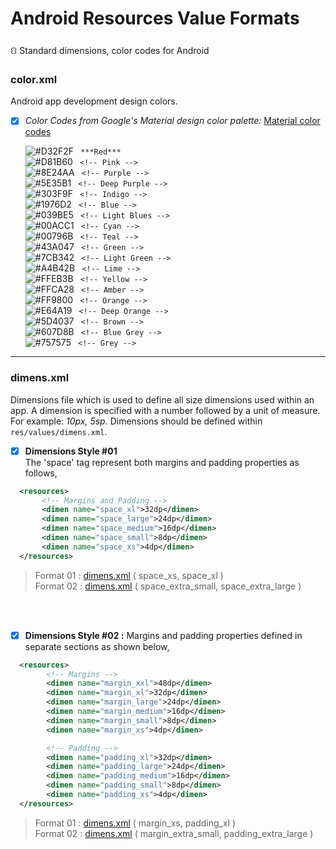 # Android Resources Value Formats
⛻ Standard dimensions, color codes for Android

### color.xml
Android app development design colors.
  - [x] *Color Codes from Google's Material design color palette:* [Material color codes](https://github.com/rshavinda/android-resources-value-formats/blob/main/Color%20Codes/colors.xml) <br/>
  

  
      ![#D32F2F](https://via.placeholder.com/15/D32F2F/000000?text=+) ` ***Red***` <br/>
      ![#D81B60](https://via.placeholder.com/15/D81B60/000000?text=+) ` <!-- Pink -->` <br/>
      ![#8E24AA](https://via.placeholder.com/15/8E24AA/000000?text=+) ` <!-- Purple -->` <br/>
      ![#5E35B1](https://via.placeholder.com/15/5E35B1/000000?text=+) ` <!-- Deep Purple -->` <br/>
      ![#303F9F](https://via.placeholder.com/15/303F9F/000000?text=+) ` <!-- Indigo -->` <br/>
      ![#1976D2](https://via.placeholder.com/15/1976D2/000000?text=+) ` <!-- Blue -->` <br/>
      ![#039BE5](https://via.placeholder.com/15/039BE5/000000?text=+) ` <!-- Light Blues -->` <br/>
      ![#00ACC1](https://via.placeholder.com/15/00ACC1/000000?text=+) ` <!-- Cyan -->` <br/>
      ![#00796B](https://via.placeholder.com/15/00796B/000000?text=+) ` <!-- Teal -->` <br/>
      ![#43A047](https://via.placeholder.com/15/43A047/000000?text=+) ` <!-- Green -->` <br/>
      ![#7CB342](https://via.placeholder.com/15/7CB342/000000?text=+) ` <!-- Light Green -->` <br/>
      ![#A4B42B](https://via.placeholder.com/15/A4B42B/000000?text=+) ` <!-- Lime -->` <br/>
      ![#FFEB3B](https://via.placeholder.com/15/FFEB3B/000000?text=+) ` <!-- Yellow -->` <br/>
      ![#FFCA28](https://via.placeholder.com/15/FFCA28/000000?text=+) ` <!-- Amber -->` <br/>
      ![#FF9800](https://via.placeholder.com/15/FF9800/000000?text=+) ` <!-- Orange -->` <br/>
      ![#E64A19](https://via.placeholder.com/15/E64A19/000000?text=+) ` <!-- Deep Orange -->` <br/>
      ![#5D4037](https://via.placeholder.com/15/5D4037/000000?text=+) ` <!-- Brown -->` <br/>
      ![#607D8B](https://via.placeholder.com/15/607D8B/000000?text=+) ` <!-- Blue Grey -->` <br/>
      ![#757575](https://via.placeholder.com/15/757575/000000?text=+) ` <!-- Grey -->` <br/>

---
### dimens.xml
Dimensions file which is used to define all size dimensions used within an app. A dimension is specified with a number followed by a unit of measure. For example: *10px, 5sp*. Dimensions should be defined within `res/values/dimens.xml`.

  - [x] **Dimensions Style #01** <br/>
 The 'space' tag represent both margins and padding properties as follows,
```xml
  <resources>
       <!-- Margins and Padding -->
       <dimen name="space_xl">32dp</dimen>
       <dimen name="space_large">24dp</dimen>
       <dimen name="space_medium">16dp</dimen> 
       <dimen name="space_small">8dp</dimen>
       <dimen name="space_xs">4dp</dimen>
  </resources>
```
   > Format 01 : [dimens.xml](https://github.com/rshavinda/android-resources-value-formats/blob/main/Dimensions%20Style%20%2301/dimens-clean.xml) ( space_xs, space_xl ) <br/>
   > Format 02 : [dimens.xml](https://github.com/rshavinda/android-resources-value-formats/blob/main/Dimensions%20Style%20%2301/dimens.xml) ( space_extra_small, space_extra_large )
<br/>
<br/>

 - [x] **Dimensions Style #02 :** 
 Margins and padding properties defined in separate sections as shown below,
```xml
  <resources>
        <!-- Margins -->
        <dimen name="margin_xxl">48dp</dimen>
        <dimen name="margin_xl">32dp</dimen>
        <dimen name="margin_large">24dp</dimen>
        <dimen name="margin_medium">16dp</dimen> 
        <dimen name="margin_small">8dp</dimen>
        <dimen name="margin_xs">4dp</dimen>

        <!-- Padding -->
        <dimen name="padding_xl">32dp</dimen>
        <dimen name="padding_large">24dp</dimen>
        <dimen name="padding_medium">16dp</dimen>
        <dimen name="padding_small">8dp</dimen>
        <dimen name="padding_xs">4dp</dimen>
  </resources>
```
   > Format 01 : [dimens.xml](https://github.com/rshavinda/android-resources-value-formats/blob/main/Dimensions%20Style%20%2302/dimens-clean.xml) ( margin_xs, padding_xl ) <br/>
   > Format 02 : [dimens.xml](https://github.com/rshavinda/android-resources-value-formats/blob/main/Dimensions%20Style%20%2302/dimesns.xml) ( margin_extra_small, padding_extra_large )

